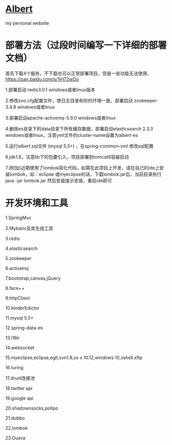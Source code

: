 # <a href="http://123.56.164.113:9999/">Albert</a>
my personal website 

# 部署方法（过段时间编写一下详细的部署文档）

首先下载4个服务，不下载也可以正常部署项目，但是一些功能无法使用，https://pan.baidu.com/s/1jH72wDo

1.部署启动 redis3.0.1  windows或者linux版本

2.修改zoo.cfg配置文件，使日志目录和你的环境一致，部署启动 zookeeper-3.4.8  windows或者linux

3.部署启动apache-activemq-5.9.0  windows或者linux

4.删除es目录下的data目录下所有缓存数据，部署启动elasticsearch 2.3.3  windows或者linux，注意yml文件的cluster-name设置为albert-es

5.运行albert.sql文件 (mysql 5.5+) ，在spring-common-xml 修改sql配置

6.jdk1.8，注意lib下的包要引入，项目部署到tomcat8容器启动

7.(附加)近期使用了lombok简化代码，如需在此项目上开发，请在自己的ide上安装lombok，如：eclipse 或myeclipse的话，下载lombok.jar后，当前目录执行java -jar lombok.jar 然后安装提示安装，重启ide即可


# 开发环境和工具
1.SpringMvc

2.Mybatis及其生成工具

3.redis

4.elasticsearch

5.zookeeper

6.activemq

7.bootstrap,canvas,jQuery

8.face++

9.httpClient

10.kinderEdictor

11.mysql 5.5+

12.spring-data-es

13.i18n

14.websocket

15.myeclipse,eclipse,egit,svn1.8,os x 10.12,windows 10,xshell.xftp

16.turing

17.druid连接池

18.twitter api

19.google api

20.shadownsocks,polipo

21.dubbo

22.lombok

23.Guava

